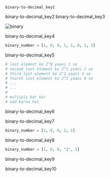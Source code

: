 ```ngMeta
binary-to-decimal_key1
```

binary-to-decimal_key2
binary-to-decimal_key3


![binary](../assets/binary.jpg)

binary-to-decimal_key4


```python
binary_number = [1, 0, 0, 1, 1, 0, 1, 1]
```
binary-to-decimal_key5


```python
# last element ko 2^0 yaani 1 se
# second last element ko 2^1 yaani 2 se
# third last element ko 2^2 yaani 4 se
# fourth last element ko 2^3 yaani 8 se
# ...
# ...
# 
# multiply kar kar
# add karna hai
```
binary-to-decimal_key6


binary-to-decimal_key7
```python
binary_number = [1, 0, 0, 2, 1]
```
binary-to-decimal_key8


```python
binary_number = [1, 0, 0, "1", 1]
```
binary-to-decimal_key9


binary-to-decimal_key10
